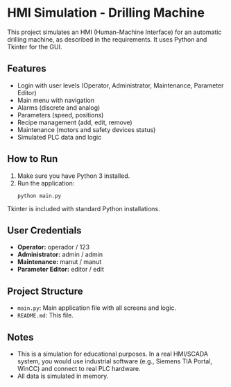 # HMI Simulation - Drilling Machine

This project simulates an HMI (Human-Machine Interface) for an automatic drilling machine, as described in the requirements. It uses Python and Tkinter for the GUI.

## Features
- Login with user levels (Operator, Administrator, Maintenance, Parameter Editor)
- Main menu with navigation
- Alarms (discrete and analog)
- Parameters (speed, positions)
- Recipe management (add, edit, remove)
- Maintenance (motors and safety devices status)
- Simulated PLC data and logic

## How to Run
1. Make sure you have Python 3 installed.
2. Run the application:
   ```
   python main.py
   ```

Tkinter is included with standard Python installations.

## User Credentials
- **Operator:** operador / 123
- **Administrator:** admin / admin
- **Maintenance:** manut / manut
- **Parameter Editor:** editor / edit

## Project Structure
- `main.py`: Main application file with all screens and logic.
- `README.md`: This file.

## Notes
- This is a simulation for educational purposes. In a real HMI/SCADA system, you would use industrial software (e.g., Siemens TIA Portal, WinCC) and connect to real PLC hardware.
- All data is simulated in memory.
